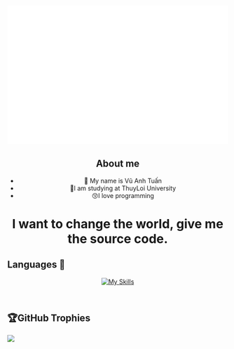 <a href="#" target="_blank">
  <img src="moonn85.svg" width="1200" alt="moonn85" />
</a>

## <div align="center"> About me</div>  
  

- <div align="center">🔭 My name is Vũ Anh Tuấn</div>  
   
- <div align="center">🏫I am studying at ThuyLoi University</div>  
  
- <div align="center">😚I love programming </div>  
  
<div align="center">

<h1 align="center">I want to change the world, give me the source code.</h1>

 </div>  

## Languages 📖  

<div align="center">

[![My Skills](https://skillicons.dev/icons?i=html,css,cpp,c,java,python,wordpress,vscode,stackoverflow,ps,github&perline=11)]()

</br>
</div>

## 🏆GitHub Trophies
![](https://github-trophies.vercel.app/?username=moonn85&theme=radical&no-frame=false&no-bg=false&margin-w=4)
